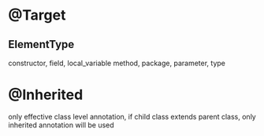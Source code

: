 # @Target
## ElementType
constructor, field, local_variable
method, package, parameter, type

# @Inherited
only effective class level annotation,
if child class extends parent class,
only inherited annotation will be used














